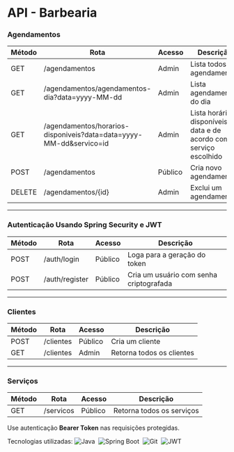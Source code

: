 # API - Barbearia

### Agendamentos

| Método | Rota                                                               | Acesso   | Descrição                                                             |
|--------|--------------------------------------------------------------------|----------|-----------------------------------------------------------------------|
| GET    | /agendamentos                                                      | Admin    | Lista todos os agendamentos                                           |
| GET    | /agendamentos/agendamentos-dia?data=yyyy-MM-dd                     | Admin    | Lista agendamentos do dia                                             |
| GET    | /agendamentos/horarios-disponiveis?data=data=yyyy-MM-dd&servico=id | Admin    | Lista horários disponíveis na data e de acordo com o serviço escolhido|
| POST   | /agendamentos                                                      | Público  | Cria novo agendamento                                                 |
| DELETE | /agendamentos/{id}                                                 | Admin    | Exclui um agendamento                                                 |

---

### Autenticação Usando Spring Security e JWT

 Método   | Rota                       | Acesso   | Descrição                                  |
|---------|----------------------------|----------|--------------------------------------------|
| POST    | /auth/login                | Público  | Loga para a geração do token               |
| POST    | /auth/register             | Público  | Cria um usuário com senha criptografada    |

---

### Clientes

 Método   | Rota                       | Acesso   | Descrição                                  |
|---------|----------------------------|----------|--------------------------------------------|
| POST    | /clientes                  | Público  | Cria um cliente                            |
| GET     | /clientes                  | Admin    | Retorna todos os clientes                  |

---

### Serviços

 Método   | Rota                       | Acesso   | Descrição                                  |
|---------|----------------------------|----------|--------------------------------------------|
| GET     | /servicos                  | Público  | Retorna todos os serviços                  |



Use autenticação **Bearer Token** nas requisições protegidas.

Tecnologias utilizadas: ![Java](https://img.shields.io/badge/java-%23ED8B00.svg?style=for-the-badge&logo=openjdk&logoColor=white)&nbsp;
![Spring Boot](https://img.shields.io/badge/Spring_Boot-6DB33F?style=for-the-badge&logo=spring-boot&logoColor=white)&nbsp;
![Git](https://img.shields.io/badge/GIT-E44C30?style=for-the-badge&logo=git&logoColor=white)&nbsp;
![JWT](https://img.shields.io/badge/JWT-black?style=plastic&logo=JSON%20web%20tokens)&nbsp;
